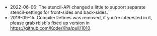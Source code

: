 * 2022-06-06: The stencil-API changed a little to support separate stencil-settings for front-sides and back-sides.
* 2019-09-15: CompilerDefines was removed, if you're interested in it, please grab rblsb's fixed up version in https://github.com/Kode/Kha/pull/1010.
